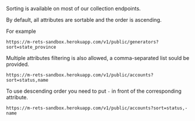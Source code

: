 Sorting is available on most of our collection endpoints. 

By default, all attributes are sortable and the order is ascending.

For example
```
https://m-rets-sandbox.herokuapp.com/v1/public/generators?sort=state_province
```

Multiple attributes filtering is also allowed, a comma-separated list sould be provided.
```
https://m-rets-sandbox.herokuapp.com/v1/public/accounts?sort=status,name
```

To use descending order you need to put `-` in front of the corresponding attribute.
```
https://m-rets-sandbox.herokuapp.com/v1/public/accounts?sort=status,-name
```
